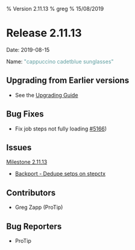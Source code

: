 % Version 2.11.13
% greg
% 15/08/2019

Release 2.11.13
===========

Date: 2019-08-15

Name: <span style="color: cadetblue"><span class="glyphicon sunglasses"></span> "cappuccino cadetblue sunglasses"</span>

## Upgrading from Earlier versions

* See the [Upgrading Guide](http://rundeck.org/docs/upgrading/index.html)

## Bug Fixes
* Fix job steps not fully loading [#5166](https://github.com/rundeck/rundeck/pull/5166))

## Issues

[Milestone 2.11.13](https://github.com/rundeck/rundeck/milestone/117)

* [Backport - Dedupe setps on stepctx](https://github.com/rundeck/rundeck/pull/5166)

## Contributors

* Greg Zapp (ProTip)

## Bug Reporters

* ProTip